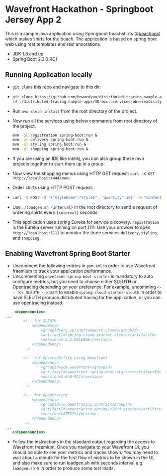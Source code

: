 # Wavefront Hackathon - Springboot Jersey App 2

This is a sample java application using Springboot beachshirts (#[beachops](https://medium.com/@matthewzeier/thoughts-from-an-operations-wrangler-how-we-use-alerts-to-monitor-wavefront-71329c5e57a8)) 
which makes shirts for the beach. The application is based on spring boot web using rest templates and rest annotations.
- JDK 1.8 and up
- Spring Boot 2.3.0.RC1

## Running Application locally 

- `git clone` this repo and navigate to this dir:

- ```bash
  git clone https://github.com/howardyoo/distributed-tracing-sample-apps/
  cd ./distributed-tracing-sample-apps/3D-microservices-observability/springboot-jersey-app-2
  ```
- Run `mvn clean install` from the root directory of the project.

- Now run all the services using below commands from root directory of the project.

  ```bash
  mvn -pl registration spring-boot:run &
  mvn -pl delivery spring-boot:run &
  mvn -pl styling spring-boot:run &
  mvn -pl shopping spring-boot:run &
  ```
- If you are using an IDE like intellij, you can also group these mvn projects together to start them up in a group.

- Now view the shopping menus using HTTP GET request: `curl -X GET http://localhost:4444/menu`

- Order shirts using HTTP POST request:

- ```bash
  curl -X POST -d '{"styleName":"style1", "quantity":10}' -H "Content-Type: application/json" http://localhost:4444/order
  ```

- Use `./loadgen.sh {interval}` in the root directory to send a request of ordering shirts every `{interval}` seconds

- This application uses spring Eureka for service discovery. `registration` is the Eureka server running on port 1111. 
  Use your browser to open `http://localhost:1111` to monitor the three services `delivery`, `styling`, and `shopping`.
  
## Enabling Wavefront Spring Boot Starter ##
- Uncomment the following entries in `pom.xml` in order to use Wavefront freemium to track your application performance.
- Uncommenting `wavefront-spring-boot-starter` is mandatory to auto configure metrics, but you need to choose either
  SLEUTH or Opentracing depending on your preference. For example, uncomming `<-- for SLEUTH -->` part to enable 
  `spring-cloud-starter-sleuth` in order to have SLEUTH produce distributed tracing for the application, or you can
  use opentracing instead.
```xml
	<dependencies>
...
        <!-- for SLEUTH
        	<dependency>
        		<groupId>org.springframework.cloud</groupId>
        		<artifactId>spring-cloud-starter-sleuth</artifactId>
        		<version>2.2.2.RELEASE</version>
        	</dependency>
        -->
        
        <!-- for Observability using Wavefront
        	<dependency>
        		<groupId>com.wavefront</groupId>
        		<artifactId>wavefront-spring-boot-starter</artifactId>
        		<version>2.0.0-RC1</version>
        	</dependency>
        -->
        
        <!-- for Opentracing
        	<dependency>
          		<groupId>io.opentracing.contrib</groupId>
          		<artifactId>opentracing-spring-cloud-starter</artifactId>
        		<version>LATEST</version>
        	</dependency>
        -->
...
   </dependencies>
```
- Follow the instructions in the standard output regarding the access to Wavefront freemium. Once you navigate to your Wavefront UI,
  you should be able to see your metrics and traces shown. You may need to wait about a minute for the first flow of metrics to be shown
  in the UI, and also make sure to run loadgen.sh with seconds interval e.g. `loadgen.sh 5` in order to produce some test loads.
